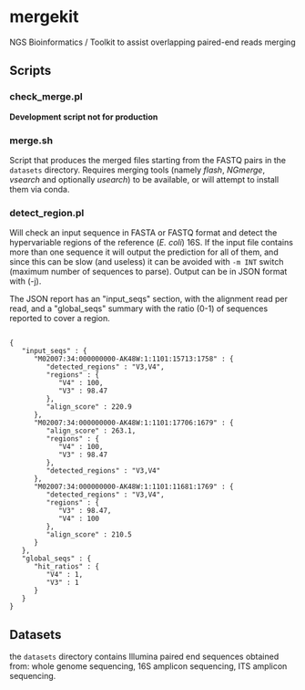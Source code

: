 # mergekit
NGS Bioinformatics / Toolkit to assist overlapping paired-end reads merging


## Scripts

### check_merge.pl

**Development script not for production**

### merge.sh

Script that produces the merged files starting from the FASTQ pairs in the `datasets` directory. 
Requires merging tools (namely _flash_, _NGmerge_, _vsearch_ and optionally _usearch_)
to be available, or will attempt to install them via conda.

### detect_region.pl

Will check an input sequence in FASTA or FASTQ format and detect the hypervariable regions of the reference (_E. coli_) 16S. If the input file contains more
than one sequence it will output the prediction for all of them, and since this can be slow (and useless) it can be avoided with `-m INT` switch 
(maximum number of sequences to parse). Output can be in JSON format with (-j). 

The JSON report has an "input_seqs" section, with the alignment read per read, and a "global_seqs" summary with the ratio (0-1) of sequences reported to cover a region.

```	

{
   "input_seqs" : {
      "M02007:34:000000000-AK48W:1:1101:15713:1758" : {
         "detected_regions" : "V3,V4",
         "regions" : {
            "V4" : 100,
            "V3" : 98.47
         },
         "align_score" : 220.9
      },
      "M02007:34:000000000-AK48W:1:1101:17706:1679" : {
         "align_score" : 263.1,
         "regions" : {
            "V4" : 100,
            "V3" : 98.47
         },
         "detected_regions" : "V3,V4"
      },
      "M02007:34:000000000-AK48W:1:1101:11681:1769" : {
         "detected_regions" : "V3,V4",
         "regions" : {
            "V3" : 98.47,
            "V4" : 100
         },
         "align_score" : 210.5
      }
   },
   "global_seqs" : {
      "hit_ratios" : {
         "V4" : 1,
         "V3" : 1
      }
   }
}
```	


## Datasets
the `datasets` directory contains Illumina paired end sequences obtained from: whole genome sequencing, 16S amplicon sequencing, ITS amplicon sequencing.


